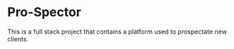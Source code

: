 # Pro-Spector
This is a full stack project that contains a platform used to prospectate new clients.
